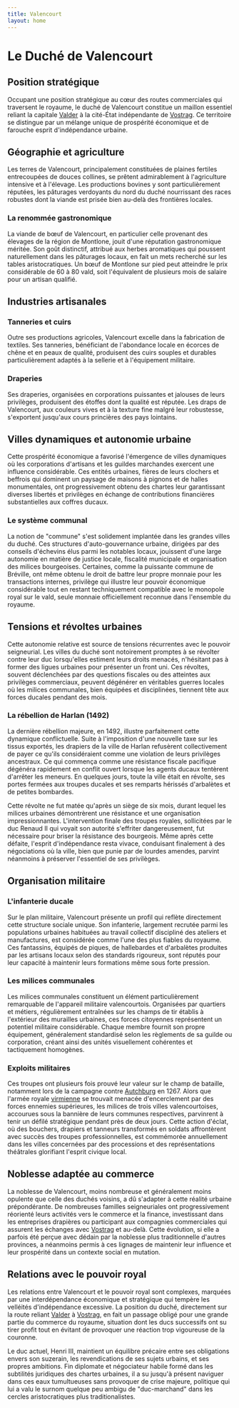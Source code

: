 ```yaml
---
title: Valencourt
layout: home
---
```

# Le Duché de Valencourt

## Position stratégique

Occupant une position stratégique au cœur des routes commerciales qui traversent le royaume, le duché de Valencourt constitue un maillon essentiel reliant la capitale [Valder](domaine_royal.html) à la cité-État indépendante de [Vostrag](Vostrag_base.html). Ce territoire se distingue par un mélange unique de prospérité économique et de farouche esprit d'indépendance urbaine.

## Géographie et agriculture

Les terres de Valencourt, principalement constituées de plaines fertiles entrecoupées de douces collines, se prêtent admirablement à l'agriculture intensive et à l'élevage. Les productions bovines y sont particulièrement réputées, les pâturages verdoyants du nord du duché nourrissant des races robustes dont la viande est prisée bien au-delà des frontières locales.

### La renommée gastronomique

La viande de bœuf de Valencourt, en particulier celle provenant des élevages de la région de Montlone, jouit d'une réputation gastronomique méritée. Son goût distinctif, attribué aux herbes aromatiques qui poussent naturellement dans les pâturages locaux, en fait un mets recherché sur les tables aristocratiques. Un bœuf de Montlone sur pied peut atteindre le prix considérable de 60 à 80 vald, soit l'équivalent de plusieurs mois de salaire pour un artisan qualifié.

## Industries artisanales

### Tanneries et cuirs

Outre ses productions agricoles, Valencourt excelle dans la fabrication de textiles. Ses tanneries, bénéficiant de l'abondance locale en écorces de chêne et en peaux de qualité, produisent des cuirs souples et durables particulièrement adaptés à la sellerie et à l'équipement militaire.

### Draperies

Ses draperies, organisées en corporations puissantes et jalouses de leurs privilèges, produisent des étoffes dont la qualité est réputée. Les draps de Valencourt, aux couleurs vives et à la texture fine malgré leur robustesse, s'exportent jusqu'aux cours princières des pays lointains.

## Villes dynamiques et autonomie urbaine

Cette prospérité économique a favorisé l'émergence de villes dynamiques où les corporations d'artisans et les guildes marchandes exercent une influence considérable. Ces entités urbaines, fières de leurs clochers et beffrois qui dominent un paysage de maisons à pignons et de halles monumentales, ont progressivement obtenu des chartes leur garantissant diverses libertés et privilèges en échange de contributions financières substantielles aux coffres ducaux.

### Le système communal

La notion de "commune" s'est solidement implantée dans les grandes villes du duché. Ces structures d'auto-gouvernance urbaine, dirigées par des conseils d'échevins élus parmi les notables locaux, jouissent d'une large autonomie en matière de justice locale, fiscalité municipale et organisation des milices bourgeoises. Certaines, comme la puissante commune de Bréville, ont même obtenu le droit de battre leur propre monnaie pour les transactions internes, privilège qui illustre leur pouvoir économique considérable tout en restant techniquement compatible avec le monopole royal sur le vald, seule monnaie officiellement reconnue dans l'ensemble du royaume.

## Tensions et révoltes urbaines

Cette autonomie relative est source de tensions récurrentes avec le pouvoir seigneurial. Les villes du duché sont notoirement promptes à se révolter contre leur duc lorsqu'elles estiment leurs droits menacés, n'hésitant pas à former des ligues urbaines pour présenter un front uni. Ces révoltes, souvent déclenchées par des questions fiscales ou des atteintes aux privilèges commerciaux, peuvent dégénérer en véritables guerres locales où les milices communales, bien équipées et disciplinées, tiennent tête aux forces ducales pendant des mois.

### La rébellion de Harlan (1492)

La dernière rébellion majeure, en 1492, illustre parfaitement cette dynamique conflictuelle. Suite à l'imposition d'une nouvelle taxe sur les tissus exportés, les drapiers de la ville de Harlan refusèrent collectivement de payer ce qu'ils considéraient comme une violation de leurs privilèges ancestraux. Ce qui commença comme une résistance fiscale pacifique dégénéra rapidement en conflit ouvert lorsque les agents ducaux tentèrent d'arrêter les meneurs. En quelques jours, toute la ville était en révolte, ses portes fermées aux troupes ducales et ses remparts hérissés d'arbalètes et de petites bombardes.

Cette révolte ne fut matée qu'après un siège de six mois, durant lequel les milices urbaines démontrèrent une résistance et une organisation impressionnantes. L'intervention finale des troupes royales, sollicitées par le duc Renaud II qui voyait son autorité s'effriter dangereusement, fut nécessaire pour briser la résistance des bourgeois. Même après cette défaite, l'esprit d'indépendance resta vivace, conduisant finalement à des négociations où la ville, bien que punie par de lourdes amendes, parvint néanmoins à préserver l'essentiel de ses privilèges.

## Organisation militaire

### L'infanterie ducale

Sur le plan militaire, Valencourt présente un profil qui reflète directement cette structure sociale unique. Son infanterie, largement recrutée parmi les populations urbaines habituées au travail collectif discipliné des ateliers et manufactures, est considérée comme l'une des plus fiables du royaume. Ces fantassins, équipés de piques, de hallebardes et d'arbalètes produites par les artisans locaux selon des standards rigoureux, sont réputés pour leur capacité à maintenir leurs formations même sous forte pression.

### Les milices communales

Les milices communales constituent un élément particulièrement remarquable de l'appareil militaire valencourtois. Organisées par quartiers et métiers, régulièrement entraînées sur les champs de tir établis à l'extérieur des murailles urbaines, ces forces citoyennes représentent un potentiel militaire considérable. Chaque membre fournit son propre équipement, généralement standardisé selon les règlements de sa guilde ou corporation, créant ainsi des unités visuellement cohérentes et tactiquement homogènes.

### Exploits militaires

Ces troupes ont plusieurs fois prouvé leur valeur sur le champ de bataille, notamment lors de la campagne contre [Autchburg](Autchburg_base.html) en 1267. Alors que l'armée royale [virmienne](Virmian_base.html) se trouvait menacée d'encerclement par des forces ennemies supérieures, les milices de trois villes valencourtoises, accourues sous la bannière de leurs communes respectives, parvinrent à tenir un défilé stratégique pendant près de deux jours. Cette action d'éclat, où des bouchers, drapiers et tanneurs transformés en soldats affrontèrent avec succès des troupes professionnelles, est commémorée annuellement dans les villes concernées par des processions et des représentations théâtrales glorifiant l'esprit civique local.

## Noblesse adaptée au commerce

La noblesse de Valencourt, moins nombreuse et généralement moins opulente que celle des duchés voisins, a dû s'adapter à cette réalité urbaine prépondérante. De nombreuses familles seigneuriales ont progressivement réorienté leurs activités vers le commerce et la finance, investissant dans les entreprises drapières ou participant aux compagnies commerciales qui assurent les échanges avec [Vostrag](Vostrag_base.html) et au-delà. Cette évolution, si elle a parfois été perçue avec dédain par la noblesse plus traditionnelle d'autres provinces, a néanmoins permis à ces lignages de maintenir leur influence et leur prospérité dans un contexte social en mutation.

## Relations avec le pouvoir royal

Les relations entre Valencourt et le pouvoir royal sont complexes, marquées par une interdépendance économique et stratégique qui tempère les velléités d'indépendance excessive. La position du duché, directement sur la route reliant [Valder](domaine_royal.html) à [Vostrag](Vostrag_base.html), en fait un passage obligé pour une grande partie du commerce du royaume, situation dont les ducs successifs ont su tirer profit tout en évitant de provoquer une réaction trop vigoureuse de la couronne.

Le duc actuel, Henri III, maintient un équilibre précaire entre ses obligations envers son suzerain, les revendications de ses sujets urbains, et ses propres ambitions. Fin diplomate et négociateur habile formé dans les subtilités juridiques des chartes urbaines, il a su jusqu'à présent naviguer dans ces eaux tumultueuses sans provoquer de crise majeure, politique qui lui a valu le surnom quelque peu ambigu de "duc-marchand" dans les cercles aristocratiques plus traditionalistes.
